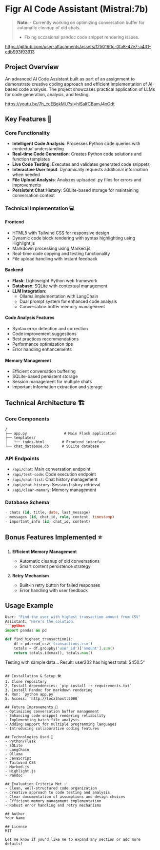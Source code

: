 # Figr AI Code Assistant (Mistral:7b)
> **Note**: - Currently working on optimizing conversation buffer for automatic cleanup of old chats.
> - Fixing occasional pandoc code snippet rendering issues. 





https://github.com/user-attachments/assets/f250160c-0fa8-47e7-a431-cdb993f93913



## Project Overview
An advanced AI Code Assistant built as part of an assignment to demonstrate creative coding approach and efficient implementation of AI-based code analysis. The project showcases practical application of LLMs for code generation, analysis, and testing.

https://youtu.be/7h_ccEBgkMU?si=hISalfCBamJ4xOdt

## Key Features 🌟

### Core Functionality
- **Intelligent Code Analysis**: Processes Python code queries with contextual understanding
- **Real-time Code Generation**: Creates Python code solutions and function templates
- **Live Code Testing**: Executes and validates generated code snippets
- **Interactive User Input**: Dynamically requests additional information when needed
- **File Upload Analysis**: Analyzes uploaded .py files for errors and improvements
- **Persistent Chat History**: SQLite-based storage for maintaining conversation context

### Technical Implementation 💻

#### Frontend
- HTML5 with Tailwind CSS for responsive design
- Dynamic code block rendering with syntax highlighting using Highlight.js
- Markdown processing using Marked.js
- Real-time code copying and testing functionality
- File upload handling with instant feedback

#### Backend
- **Flask**: Lightweight Python web framework
- **Database**: SQLite with contextual management
- **LLM Integration**: 
  - Ollama implementation with LangChain
  - Dual prompt system for enhanced code analysis
  - Conversation buffer memory management

#### Code Analysis Features
- Syntax error detection and correction
- Code improvement suggestions
- Best practices recommendations
- Performance optimization tips
- Error handling enhancements

#### Memory Management
- Efficient conversation buffering
- SQLite-based persistent storage
- Session management for multiple chats
- Important information extraction and storage

## Technical Architecture 🏗️

### Core Components
```
/
├── app.py                 # Main Flask application
├── templates/            
│   └── index.html        # Frontend interface
└── chat_database.db      # SQLite database
```

### API Endpoints
- `/api/chat`: Main conversation endpoint
- `/api/test-code`: Code execution endpoint
- `/api/chat-list`: Chat history management
- `/api/chat-history`: Session history retrieval
- `/api/clear-memory`: Memory management

### Database Schema
```sql
- chats (id, title, date, last_message)
- messages (id, chat_id, role, content, timestamp)
- important_info (id, chat_id, content)
```

## Bonus Features Implemented ⭐
1. **Efficient Memory Management**
   - Automatic cleanup of old conversations
   - Smart content persistence strategy
   
2. **Retry Mechanism**
   - Built-in retry button for failed responses
   - Error handling with user feedback

## Usage Example
```python
User: "Find the user with highest transaction amount from CSV"
Assistant: "Here's the solution:
```python
import pandas as pd

def find_highest_transaction():
    df = pd.read_csv('transactions.csv')
    totals = df.groupby('user_id')['amount'].sum()
    return totals.idxmax(), totals.max()
```
Testing with sample data...
Result: user202 has highest total: $450.5"
```

## Installation & Setup 🛠️
1. Clone repository
2. Install dependencies: `pip install -r requirements.txt`
3. Install Pandoc for markdown rendering
4. Run: `python app.py`
5. Access: `http://localhost:5000`

## Future Improvements 🔄
- Optimizing conversation buffer management
- Enhancing code snippet rendering reliability
- Implementing batch file analysis
- Adding support for multiple programming languages
- Introducing collaborative coding features

## Technologies Used 🔧
- Python/Flask
- SQLite
- LangChain
- Ollama
- JavaScript
- Tailwind CSS
- Marked.js
- Highlight.js
- Pandoc

## Evaluation Criteria Met ✅
- Clean, well-structured code organization
- Creative approach to code testing and analysis
- Clear documentation of assumptions and design choices
- Efficient memory management implementation
- Robust error handling and retry mechanisms

## Author
Your Name

## License
MIT

Let me know if you'd like me to expand any section or add more details!

